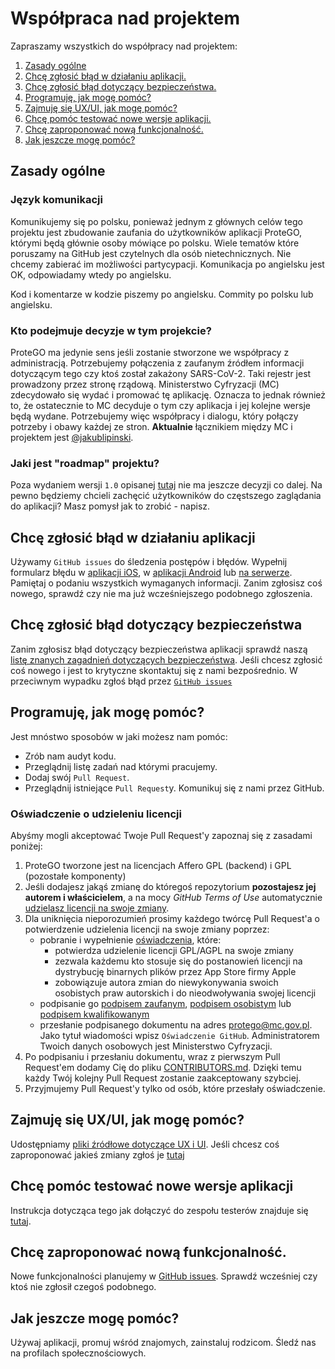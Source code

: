 # Współpraca nad projektem

Zapraszamy wszystkich do współpracy nad projektem:

1. [Zasady ogólne](Zasady-ogólne)
2. [Chcę zgłosić błąd w działaniu aplikacji.](#Chcę-zgłosić-błąd-w-działaniu-aplikacji)
3. [Chcę zgłosić błąd dotyczący bezpieczeństwa.](#Chcę-zgłosić-błąd-dotyczący-bezpieczeństwa)
4. [Programuję, jak mogę pomóc?](#Programuję-jak-mogę-pomóc)
5. [Zajmuję się UX/UI, jak mogę pomóc?](#Zajmuję-się-uxui-jak-mogę-pomóc)
6. [Chcę pomóc testować nowe wersje aplikacji.](#Chcę-pomóc-testować-nowe-wersje-aplikacji)
7. [Chcę zaproponować nową funkcjonalność.](#Chcę-zaproponować-nową-funkcjonalność)
8. [Jak jeszcze mogę pomóc?](#Jak-jeszcze-moge-pomoc)

## Zasady ogólne

### Język komunikacji

Komunikujemy się po polsku, ponieważ jednym z głównych celów tego projektu jest zbudowanie zaufania do użytkowników aplikacji ProteGO, którymi będą głównie osoby mówiące po polsku. Wiele tematów które poruszamy na GitHub jest czytelnych dla osób nietechnicznych. Nie chcemy zabierać im możliwości partycypacji. Komunikacja po angielsku jest OK, odpowiadamy wtedy po angielsku. 

Kod i komentarze w kodzie piszemy po angielsku. Commity po polsku lub angielsku.

### Kto podejmuje decyzje w tym projekcie?

ProteGO ma jedynie sens jeśli zostanie stworzone we współpracy z administracją. Potrzebujemy połączenia z zaufanym źródłem informacji dotyczącym tego czy ktoś został zakażony SARS-CoV-2. Taki rejestr jest prowadzony przez stronę rządową. Ministerstwo Cyfryzacji (MC) zdecydowało się wydać i promować tę aplikację. Oznacza to jednak również to, że ostatecznie to MC decyduje o tym czy aplikacja i jej kolejne wersje będą wydane. Potrzebujemy więc współpracy i dialogu, który połączy potrzeby i obawy każdej ze stron. **Aktualnie** łącznikiem między MC i projektem jest [@jakublipinski](https://github.com/jakublipinski).

### Jaki jest "roadmap" projektu?

Poza wydaniem wersji `1.0` opisanej [tutaj](https://github.com/ProteGO-app/specs/blob/master/specs/README.md) nie ma jeszcze decyzji co dalej. Na pewno będziemy chcieli zachęcić użytkowników do częstszego zaglądania do aplikacji? Masz pomysł jak to zrobić - napisz.

## Chcę zgłosić błąd w działaniu aplikacji

Używamy `GitHub issues` do śledzenia postępów i błędów. Wypełnij formularz błędu w [aplikacji iOS](https://github.com/anna-app/ios/issues/new?assignees=&labels=&template=bug_report.md&title=), w [aplikacji Android](https://github.com/anna-app/android/issues/new?assignees=&labels=&template=bug_report.md&title=) lub [na serwerze](https://github.com/anna-app/backend/issues/new?assignees=&labels=&template=bug_report.md&title=). Pamiętaj o podaniu wszystkich wymaganych informacji. Zanim zgłosisz coś nowego, sprawdź czy nie ma już wcześniejszego podobnego zgłoszenia.

## Chcę zgłosić błąd dotyczący bezpieczeństwa

Zanim zgłosisz błąd dotyczący bezpieczeństwa aplikacji sprawdź naszą [listę znanych zagadnień dotyczących bezpieczeństwa](specs/security.md). Jeśli chcesz zgłosić coś nowego i jest to krytyczne skontaktuj się z nami bezpośrednio. W przeciwnym wypadku zgłoś błąd przez [`GitHub issues`](#Chcę-zgłosić-błąd-w-działaniu-aplikacji)

## Programuję, jak mogę pomóc?

Jest mnóstwo sposobów w jaki możesz nam pomóc:
* Zrób nam audyt kodu. 
* Przeglądnij listę zadań nad którymi pracujemy. 
* Dodaj swój `Pull Request`. 
* Przeglądnij istniejące `Pull Request`y. 
Komunikuj się z nami przez GitHub.

### Oświadczenie o udzieleniu licencji
Abyśmy mogli akceptować Twoje Pull Request'y zapoznaj się z zasadami poniżej:
1. ProteGO tworzone jest na licencjach Affero GPL (backend) i GPL (pozostałe komponenty)
2. Jeśli dodajesz jakąś zmianę do któregoś repozytorium **pozostajesz jej autorem i właścicielem**, a na mocy *GitHub Terms of Use* automatycznie [udzielasz licencji na swoje zmiany](https://help.github.com/en/github/site-policy/github-terms-of-service#6-contributions-under-repository-license).
3. Dla uniknięcia nieporozumień prosimy każdego twórcę Pull Request'a o potwierdzenie udzielenia licencji na swoje zmiany poprzez:
    * pobranie i wypełnienie [oświadczenia](files/oswiadczenie_licencja_GPL_AGPL.pdf), które:
        * potwierdza udzielenie licencji GPL/AGPL na swoje zmiany
        * zezwala każdemu kto stosuje się do postanowień licencji na dystrybucję binarnych plików przez App Store firmy Apple
        * zobowiązuje autora zmian do niewykonywania swoich osobistych praw autorskich i do nieodwoływania swojej licencji
    * podpisanie go [podpisem zaufanym](https://www.gov.pl/web/gov/podpisz-dokument-elektronicznie-wykorzystaj-podpis-zaufany), [podpisem osobistym](https://www.gov.pl/web/e-dowod/podpis-osobisty) lub [podpisem kwalifikowanym](https://pl.wikipedia.org/wiki/Podpis_kwalifikowany)
    * przesłanie podpisanego dokumentu na adres [protego@mc.gov.pl](mailto:protego@mc.gov.pl). Jako tytuł wiadomości wpisz `Oświadczenie GitHub`. Administratorem Twoich danych osobowych jest Ministerstwo Cyfryzacji.
4. Po podpisaniu i przesłaniu dokumentu, wraz z pierwszym Pull Request'em dodamy Cię do pliku [CONTRIBUTORS.md](CONTRIBUTORS.md). Dzięki temu każdy Twój kolejny Pull Request zostanie zaakceptowany szybciej.
5. Przyjmujemy Pull Request'y tylko od osób, które przesłały oświadczenie.

## Zajmuję się UX/UI, jak mogę pomóc?

Udostępniamy [pliki źródłowe dotyczące UX i UI](https://drive.google.com/drive/folders/1n2-dFkdkJWnezX3RjN1kaSOzHQiUg4iQ?usp=sharing). Jeśli chcesz coś zaproponować jakieś zmiany zgłoś je [tutaj](https://github.com/ProteGO-app/specs/issues)

## Chcę pomóc testować nowe wersje aplikacji

Instrukcja dotycząca tego jak dołączyć do zespołu testerów znajduje się [tutaj](specs/testing.md).

## Chcę zaproponować nową funkcjonalność.

Nowe funkcjonalności planujemy w [GitHub issues](https://github.com/anna-app/specs/issues). Sprawdź wcześniej czy ktoś nie zgłosił czegoś podobnego.

## Jak jeszcze mogę pomóc?

Używaj aplikacji, promuj wśród znajomych, zainstaluj rodzicom. Śledź nas na profilach społecznościowych.
